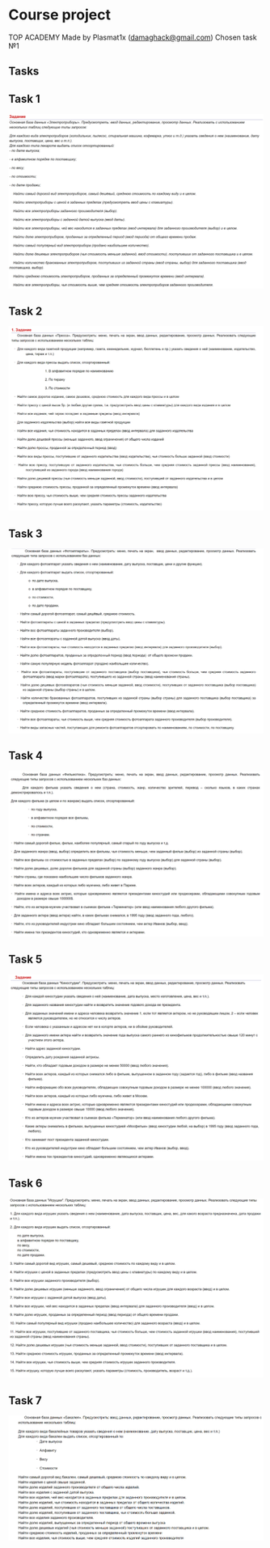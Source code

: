 # Course project

TOP ACADEMY
Made by Plasmat1x (damaghack@gmail.com)
Chosen task №1

## Tasks

## Task 1

![Screenshot](tasks/1.jpg)

## Task 2

![Screenshot](tasks/2.jpg)

## Task 3

![Screenshot](tasks/3.jpg)

## Task 4

![Screenshot](tasks/4.jpg)

## Task 5

![Screenshot](tasks/5.jpg)

## Task 6

![Screenshot](tasks/6.jpg)

## Task 7

![Screenshot](tasks/7.jpg)